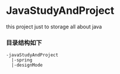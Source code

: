 # JavaStudyAndProject
this project just to storage all about java


### 目录结构如下
```CMD
-javaStudyAndProject
  |-spring
  |-designMode

